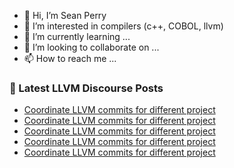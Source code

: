 - 👋 Hi, I’m Sean Perry
- 👀 I’m interested in compilers (c++, COBOL, llvm)
- 🌱 I’m currently learning ...
- 💞️ I’m looking to collaborate on ...
- 📫 How to reach me ...

<!---
s66perry/s66perry is a ✨ special ✨ repository because its `README.md` (this file) appears on your GitHub profile.
You can click the Preview link to take a look at your changes.
--->
### 📕 Latest LLVM Discourse Posts

<!-- DISCOURSE-LLVM:START -->
- [Coordinate LLVM commits for different project](https://discourse.llvm.org/t/coordinate-llvm-commits-for-different-project/63990?page=3#post_46)
- [Coordinate LLVM commits for different project](https://discourse.llvm.org/t/coordinate-llvm-commits-for-different-project/63990?page=3#post_45)
- [Coordinate LLVM commits for different project](https://discourse.llvm.org/t/coordinate-llvm-commits-for-different-project/63990?page=3#post_44)
- [Coordinate LLVM commits for different project](https://discourse.llvm.org/t/coordinate-llvm-commits-for-different-project/63990?page=3#post_43)
- [Coordinate LLVM commits for different project](https://discourse.llvm.org/t/coordinate-llvm-commits-for-different-project/63990?page=3#post_42)
<!-- DISCOURSE-LLVM:END -->
